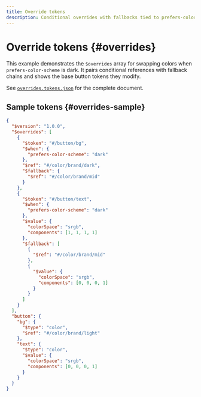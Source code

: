 ```yaml
---
title: Override tokens
description: Conditional overrides with fallbacks tied to prefers-color-scheme.
---
```


# Override tokens {#overrides}

This example demonstrates the `$overrides` array for swapping colors when `prefers-color-scheme` is dark. It pairs conditional references with fallback chains and shows the base button tokens they modify.

See [`overrides.tokens.json`](https://github.com/bylapidist/dtif/blob/main/examples/overrides.tokens.json) for the complete document.

## Sample tokens {#overrides-sample}

```json dtif
{
  "$version": "1.0.0",
  "$overrides": [
    {
      "$token": "#/button/bg",
      "$when": {
        "prefers-color-scheme": "dark"
      },
      "$ref": "#/color/brand/dark",
      "$fallback": {
        "$ref": "#/color/brand/mid"
      }
    },
    {
      "$token": "#/button/text",
      "$when": {
        "prefers-color-scheme": "dark"
      },
      "$value": {
        "colorSpace": "srgb",
        "components": [1, 1, 1, 1]
      },
      "$fallback": [
        {
          "$ref": "#/color/brand/mid"
        },
        {
          "$value": {
            "colorSpace": "srgb",
            "components": [0, 0, 0, 1]
          }
        }
      ]
    }
  ],
  "button": {
    "bg": {
      "$type": "color",
      "$ref": "#/color/brand/light"
    },
    "text": {
      "$type": "color",
      "$value": {
        "colorSpace": "srgb",
        "components": [0, 0, 0, 1]
      }
    }
  }
}
```
